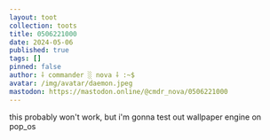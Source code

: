 ```yaml
---
layout: toot
collection: toots
title: 0506221000
date: 2024-05-06
published: true
tags: []
pinned: false
author: ⸸ commander ░ nova ⸸ :~$
avatar: /img/avatar/daemon.jpeg
mastodon: https://mastodon.online/@cmdr_nova/0506221000
---
```


this probably won't work, but i'm gonna test out wallpaper engine on pop_os
